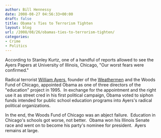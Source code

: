 ```yaml
---
author: Bill Hennessy
date: 2008-08-27 04:56:33+00:00
draft: false
title: Obama's Ties to Terrorism Tighten
layout: blog
url: /2008/08/26/obamas-ties-to-terrorism-tighten/
categories:
- Crime
- Politics
---
```


According to Stanley Kurtz, one of a handful of reports allowed to see the Ayers Papers at University of Illinois, Chicago, "Our worst fears were confirmed."  

Radical terrorist [William Ayers](https://elections.foxnews.com/2008/08/26/obama-associate-bill-ayers-unrepentant-for-acts-of-terror/), founder of the [Weathermen](https://en.wikipedia.org/wiki/Weatherman_(organization)) and the Woods Fund of Chicago, appointed Obama as one of three directors of the "education" project in 1995.  In exchange for the appointment and the right use it as street cred in his first political campaign, Obama voted to siphon funds intended for public school education programs into Ayers's radical political organizations.

In the end, the Woods Fund of Chicago was an abject failure.  Education in Chicago's schools got worse, not better.  Obama won his Illinois Senate race and went on to become his party's nominee for president.  Ayers remains at large.
